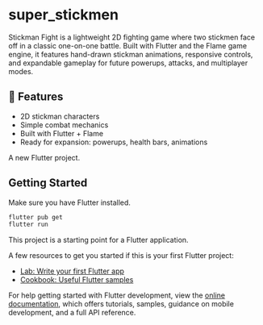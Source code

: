 # super_stickmen

Stickman Fight is a lightweight 2D fighting game where two stickmen face off in a classic one-on-one battle. Built with Flutter and the Flame game engine, it features hand-drawn stickman animations, responsive controls, and expandable gameplay for future powerups, attacks, and multiplayer modes.

## 🚀 Features
- 2D stickman characters
- Simple combat mechanics
- Built with Flutter + Flame
- Ready for expansion: powerups, health bars, animations

A new Flutter project.

## Getting Started

Make sure you have Flutter installed.

```bash
flutter pub get
flutter run
```

This project is a starting point for a Flutter application.

A few resources to get you started if this is your first Flutter project:

- [Lab: Write your first Flutter app](https://docs.flutter.dev/get-started/codelab)
- [Cookbook: Useful Flutter samples](https://docs.flutter.dev/cookbook)

For help getting started with Flutter development, view the
[online documentation](https://docs.flutter.dev/), which offers tutorials,
samples, guidance on mobile development, and a full API reference.

